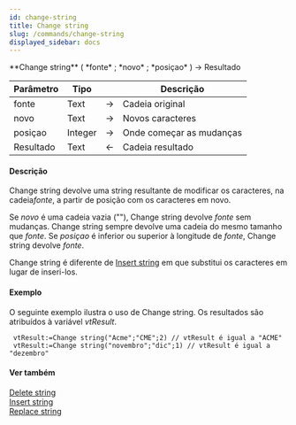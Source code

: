 ```yaml
---
id: change-string
title: Change string
slug: /commands/change-string
displayed_sidebar: docs
---
```


<!--REF #_command_.Change string.Syntax-->**Change string** ( *fonte* ; *novo* ; *posiçao* ) -> Resultado<!-- END REF-->
<!--REF #_command_.Change string.Params-->
| Parâmetro | Tipo |  | Descrição |
| --- | --- | --- | --- |
| fonte | Text | &#8594;  | Cadeia original |
| novo | Text | &#8594;  | Novos caracteres |
| posiçao | Integer | &#8594;  | Onde começar as mudanças |
| Resultado | Text | &#8592; | Cadeia resultado |

<!-- END REF-->

#### Descrição 

Change string devolve uma string resultante de modificar os caracteres, na cadeia*fonte*, a partir de posição com os caracteres em novo.  

Se *novo* é uma cadeia vazia (""), Change string devolve *fonte* sem mudanças. Change string sempre devolve uma cadeia do mesmo tamanho que *fonte*. Se *posiçao* é inferior ou superior à longitude de *fonte*, Change string devolve *fonte*.  
  
Change string é diferente de [Insert string](insert-string.md) em que substitui os caracteres em lugar de inseri-los.

#### Exemplo 

O seguinte exemplo ilustra o uso de Change string. Os resultados são atribuídos à variável *vtResult*. 

```4d
 vtResult:=Change string("Acme";"CME";2) // vtResult é igual a "ACME"
 vtResult:=Change string("novembro";"dic";1) // vtResult é igual a "dezembro"
```

#### Ver também 

[Delete string](delete-string.md)  
[Insert string](insert-string.md)  
[Replace string](replace-string.md)  